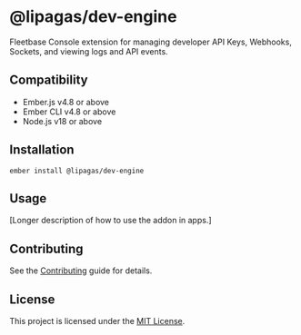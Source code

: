 # @lipagas/dev-engine

Fleetbase Console extension for managing developer API Keys, Webhooks, Sockets, and viewing logs and API events.


## Compatibility

* Ember.js v4.8 or above
* Ember CLI v4.8 or above
* Node.js v18 or above


## Installation

```
ember install @lipagas/dev-engine
```


## Usage

[Longer description of how to use the addon in apps.]


## Contributing

See the [Contributing](CONTRIBUTING.md) guide for details.


## License

This project is licensed under the [MIT License](LICENSE.md).
